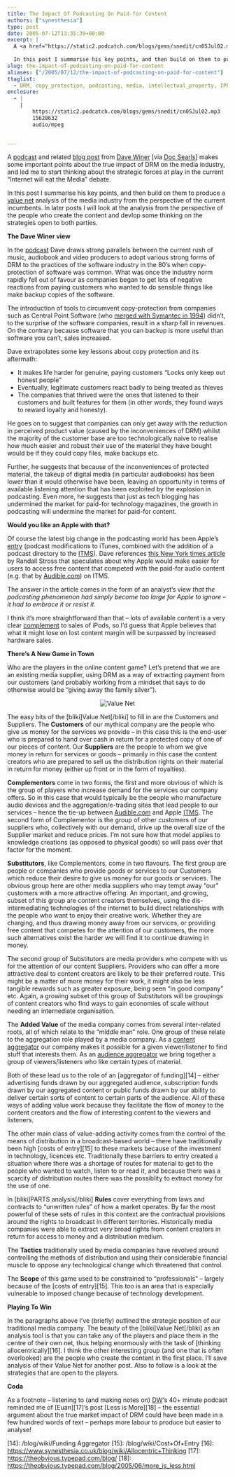 ```yaml
---
title: The Impact Of Podcasting On Paid-for Content
authors: ["synesthesia"]
type: post
date: 2005-07-12T13:35:39+00:00
excerpt: |
  A <a href="https://static2.podcatch.com/blogs/gems/snedit/cn05Jul02.mp3">podcast</a> and related <a href="https://archive.scripting.com/2005/07/02">blog post</a> from <a href="https://archive.scripting.com/">Dave Winer</a>  [via <a href="https://doc.weblogs.com/2005/07/03#whyDrmIsEbwuPartN">Doc Searls</a>] makes some important points about the true impact of <abbr title="Digital Rights Management">DRM</abbr> on the media industry, and led me to start thinking about the strategic forces at play in the current "Internet will eat the Media" debate. 
  
  In this post I summarise his key points, and then build on them to produce a <a href="/blog/wiki/Value+Net">value net</a> analysis of the media industry from the perspective of the current incumbents. In later posts I will look at the analysis from the perspective of the people who create the content and devlop some thinking on the strategies open to both parties.
slug: the-impact-of-podcasting-on-paid-for-content 
aliases: ["/2005/07/12/the-impact-of-podcasting-on-paid-for-content"]
ttaglist:
  - DRM, copy_protection, podcasting, media, intellectual_property, IPR, strategy
enclosure:
  - |
    |
        https://static2.podcatch.com/blogs/gems/snedit/cn05Jul02.mp3
        15628632
        audio/mpeg
        

---
```

A [podcast][1] and related [blog post][2] from [Dave Winer][3] [via [Doc Searls][4]] makes some important points about the true impact of DRM on the media industry, and led me to start thinking about the strategic forces at play in the current &#8220;Internet will eat the Media&#8221; debate. 

In this post I summarise his key points, and then build on them to produce a [value net][5] analysis of the media industry from the perspective of the current incumbents. In later posts I will look at the analysis from the perspective of the people who create the content and devlop some thinking on the strategies open to both parties.

**The Dave Winer view**
  
In the [podcast][1] Dave draws strong parallels between the current rush of music, audiobook and video producers to adopt various strong forms of DRM to the practices of the software industry in the 80&#8217;s when copy-protection of software was common. What was once the industry norm rapidly fell out of favour as companies began to get lots of negative reactions from paying customers who wanted to do sensible things like make backup copies of the software.

The introduction of tools to circumvent copy-protection from companies such as Central Point Software (who [merged with Symantec in 1994][6]) didn&#8217;t, to the surprise of the software companies, result in a sharp fall in revenues. On the contrary because software that you can backup is more useful than software you can&#8217;t, sales increased.

Dave extrapolates some key lessons about copy protection and its aftermath:

  * It makes life harder for genuine, paying customers &#8220;Locks only keep out honest people&#8221;
  * Eventually, legitimate customers react badly to being treated as thieves
  * The companies that thrived were the ones that listened to their customers and built features for them (in other words, they found ways to reward loyalty and honesty).

He goes on to suggest that companies can only get away with the reduction in perceived product value (caused by the inconveniences of DRM) whilst the majority of the customer base are too technologically naive to realise how much easier and robust their use of the material they have bought would be if they could copy files, make backups etc. 

Further, he suggests that because of the inconveniences of protected material, the takeup of digital media (in particular audiobooks) has been lower than it would otherwise have been, leaving an opportunity in terms of available listening attention that has been exploited by the explosion in podcasting. Even more, he suggests that just as tech blogging has undermined the market for paid-for technology magazines, the growth in podcasting will undermine the market for paid-for content.

**Would you like an Apple with that?**
  
Of course the latest big change in the podcasting world has been Apple&#8217;s [entry][7] (podcast modifications to iTunes, combined with the addition of a podcast directory to the [ITMS][8]). Dave references [this New York times article][9] by Randall Stross that speculates about why Apple would make easier for users to access free content that competed with the paid-for audio content (e.g. that by [Audible.com][10]) on ITMS. 

The answer in the article comes in the form of an analyst&#8217;s view <cite title="https://www.nytimes.com/2005/07/03/business/yourmoney/03digi.html?ei=5088&#038;en=d4c35012b853c2db&#038;ex=1278043200&#038;partner=rssnyt&#038;emc=rss&#038;pagewanted=all">that the podcasting phenomenon had simply become too large for Apple to ignore &#8211; it had to embrace it or resist it</cite>. 

I think it&#8217;s more straightforward than that &#8211; lots of available content is a very clear [complement][11] to sales of iPods, so I&#8217;d guess that Apple believes that what it might lose on lost content margin will be surpassed by increased hardware sales. 

**There&#8217;s A New Game in Town**
  
Who are the players in the online content game? Let&#8217;s pretend that we are an existing media supplier, using DRM as a way of extracting payment from our customers (and probably working from a mindset that says to do otherwise would be &#8220;giving away the family silver&#8221;).

<div style="text-align:center;">
  <img src="/blog/images/valuenet.gif" alt="Value Net" />
</div>

The easy bits of the [bliki]Value Net[/bliki] to fill in are the Customers and Suppliers. The **Customers** of our mythical company are the people who give us money for the services we provide &#8211; in this case this is the end-user who is prepared to hand over cash in return for a protected copy of one of our pieces of content. Our **Suppliers** are the people to whom we give money in return for services or goods &#8211; primarily in this case the content creators who are prepared to sell us the distribution rights on their material in return for money (either up front or in the form of royalties). 

**Complementors** come in two forms, the first and more obvious of which is the group of players who increase demand for the services our company offers. So in this case that would typically be the people who manufacture audio devices and the aggregation/e-trading sites that lead people to our services &#8211; hence the tie-up between [Audible.com][10] and Apple [ITMS][8]. The second form of Complementor is the group of other customers of our suppliers who, collectively with our demand, drive up the overall size of the Supplier market and reduce prices. I&#8217;m not sure how that model applies to knowledge creations (as opposed to physical goods) so will pass over that factor for the moment.

**Substitutors**, like Complementors, come in two flavours. The first group are people or companies who provide goods or services to our Customers which reduce their desire to give us money for our goods or services. The obvious group here are other media suppliers who may tempt away &#8220;our&#8221; customers with a more attractive offering. An important, and growing, subset of this group are content creators themselves, using the dis-intermediating technologies of the internet to build direct relationships with the people who want to enjoy their creative work. Whether they are charging, and thus drawing money away from our services, or providing free content that competes for the attention of our customers, the more such alternatives exist the harder we will find it to continue drawing in money.

The second group of Substitutors are media providers who compete with us for the attention of our content Suppliers. Providers who can offer a more attractive deal to content creators are likely to be their preferred route. This might be a matter of more money for their work, it might also be less tangible rewards such as greater exposure, being seen &#8220;in good company&#8221; etc. Again, a growing subset of this group of Substitutors will be groupings of content creators who find ways to gain economies of scale without needing an internediate organisation.

The **Added Value** of the media company comes from several inter-related roots, all of which relate to the &#8220;middle man&#8221; role. One group of these relate to the aggregation role played by a media company. As a [content aggregator][12] our company makes it possible for a given viewer/listener to find stuff that interests them. As an [audience aggregator][13] we bring together a group of viewers/listeners who like certain types of material. 

Both of these lead us to the role of an [aggregator of funding][14] &#8211; either advertising funds drawn by our aggregated audience, subscription funds drawn by our aggregated content or public funds drawn by our ability to deliver certain sorts of content to certain parts of the audience. All of these ways of adding value work because they facilitate the flow of money to the content creators and the flow of interesting content to the viewers and listeners. 

The other main class of value-adding activity comes from the control of the means of distribution in a broadcast-based world &#8211; there have traditionally been high [costs of entry][15] to these markets because of the investment in technology, licences etc. Traditionally these barriers to entry created a situation where there was a shortage of routes for material to get to the people who wanted to watch, listen to or read it, and because there was a scarcity of distribution routes there was the possiblity to extract money for the use of one.

In [bliki]PARTS analysis[/bliki] **Rules** cover everything from laws and contracts to &#8220;unwritten rules&#8221; of how a market operates. By far the most powerful of these sets of rules in this context are the contractual provisions around the rights to broadcast in different territories. Historically media companies were able to extract very broad rights from content creators in return for access to money and a distribution medium.

The **Tactics** traditionally used by media companies have revolved around controlling the methods of distribution and using their considerable financial muscle to oppose any technological change which threatened that control.

The **Scope** of this game used to be constrained to &#8220;professionals&#8221; &#8211; largely because of the [costs of entry][15]. This too is an area that is especially vulnerable to imposed change because of technology development.

**Playing To Win**
  
In the paragraphs above I&#8217;ve (briefly) outlined the strategic position of our traditional media company. The beauty of the [bliki]Value Net[/bliki] as an analysis tool is that you can take any of the players and place them in the centre of their own net, thus helping enormously with the task of [thinking allocentrically][16]. I think the other interesting group (and one that is often overlooked) are the people who create the content in the first place. I&#8217;ll save analysis of their Value Net for another post. Also to follow is a look at the strategies that are open to the players.

**Coda**
  
As a footnote &#8211; listening to (and making notes on) [DW][3]&#8216;s 40+ minute podcast reminded me of [Euan][17]&#8216;s post [Less is More][18] &#8211; the essential argument about the true market impact of DRM could have been made in a few hundred words of text &#8211; perhaps more labour to produce but easier to analyse!

 [1]: https://static2.podcatch.com/blogs/gems/snedit/cn05Jul02.mp3
 [2]: https://archive.scripting.com/2005/07/02
 [3]: https://archive.scripting.com/
 [4]: https://doc.weblogs.com/2005/07/03#whyDrmIsEbwuPartN
 [5]: /blog/wiki/Value+Net
 [6]: https://www.findarticles.com/p/articles/mi_m3563/is_n8_v10/ai_15416673
 [7]: https://www.apple.com/podcasting/
 [8]: https://www.apple.com/itunes/store/
 [9]: https://www.nytimes.com/2005/07/03/business/yourmoney/03digi.html?ei=5088&en=d4c35012b853c2db&ex=1278043200&partner=rssnyt&emc=rss&pagewanted=all
 [10]: https://www.audible.com/
 [11]: https://www.synesthesia.co.uk/blog/wiki/value+net#CompleMentors
 [12]: /blog/wiki/Content+Aggregator
 [13]: /blog/wiki/Audience+Aggregator
 [14]: /blog/wiki/Funding Aggregator
 [15]: /blog/wiki/Cost+Of+Entry
 [16]: https://www.synesthesia.co.uk/blog/wiki/Allocentric+Thinking
 [17]: https://theobvious.typepad.com/blog/
 [18]: https://theobvious.typepad.com/blog/2005/06/more_is_less.html